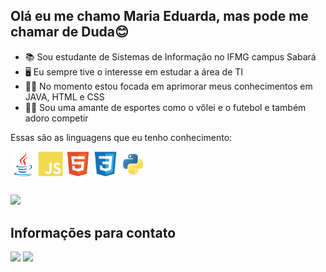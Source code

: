 ## Olá eu me chamo Maria Eduarda, mas pode me chamar de Duda😊
* 📚 Sou estudante de Sistemas de Informação no IFMG campus Sabará
* 🖥️ Eu sempre tive o interesse em estudar a área de TI
* 👩‍💻 No momento estou focada em aprimorar meus conhecimentos em JAVA, HTML e CSS
* 🏃‍♀️ Sou uma amante de esportes como o vôlei e o futebol e também adoro competir
<p>Essas são as linguagens que eu tenho conhecimento:</p>
<div style="display: inline_block">
  <img align="center" alt="Java" height="40" width="40" src="https://raw.githubusercontent.com/devicons/devicon/master/icons/java/java-original.svg">
  <img align="center" alt="Js" height="40" width="40" src="https://raw.githubusercontent.com/devicons/devicon/master/icons/javascript/javascript-plain.svg">
  <img align="center" alt="HTML" height="40" width="40" src="https://raw.githubusercontent.com/devicons/devicon/master/icons/html5/html5-original.svg">
  <img align="center" alt="CSS" height="40" width="40" src="https://raw.githubusercontent.com/devicons/devicon/master/icons/css3/css3-original.svg">
  <img align="center" alt="Rafa-PY" height="40" width="40" src="https://raw.githubusercontent.com/devicons/devicon/master/icons/python/python-original.svg">
</div>

##
<div>
  <a href="https://github.com/DudaMatiasS"></a>
  <img height="180em" src="https://github-readme-stats.vercel.app/api?username=DudaMatiaS&show_icons=true&theme=tokyonight">
  <!--<img height="120em" src="https://github-readme-stats.vercel.app/api/top-langs/?username=DudaMatiaS&hide_progress=true&theme=tokyonight"> -->
</div>

## Informações para contato
<div>
  <a href:"mailto:membsimoess@gmail.com"><img src="https://img.shields.io/badge/Gmail-D14836?style=for-the-badge&logo=gmail&logoColor=white"></a>
  <a href:"https://www.linkedin.com/in/mariaeduardamatiass/"><img src="https://img.shields.io/badge/LinkedIn-0077B5?style=for-the-badge&logo=linkedin&logoColor=white"></a>
</div>
